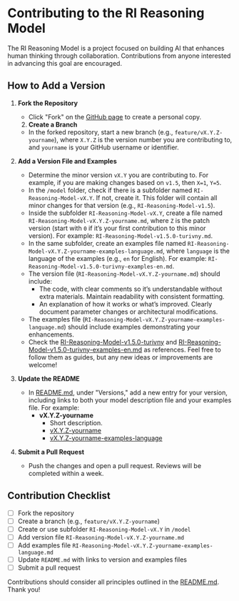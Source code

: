 # Contributing to the RI Reasoning Model

The RI Reasoning Model is a project focused on building AI that enhances human thinking through collaboration. Contributions from anyone interested in advancing this goal are encouraged.

## How to Add a Version

1. **Fork the Repository**  
   - Click "Fork" on the [GitHub page]( https://github.com/Turivny/RI-Reasoning-Model) to create a personal copy.
  
   2. **Create a Branch**  
   - In the forked repository, start a new branch (e.g., `feature/vX.Y.Z-yourname`), where `X.Y.Z` is the version number you are contributing to, and `yourname` is your GitHub username or identifier.

3. **Add a Version File and Examples**  
   - Determine the minor version `vX.Y` you are contributing to. For example, if you are making changes based on `v1.5`, then `X=1`, `Y=5`.  
   - In the `/model` folder, check if there is a subfolder named `RI-Reasoning-Model-vX.Y`. If not, create it. This folder will contain all minor changes for that version (e.g., `RI-Reasoning-Model-v1.5`).  
   - Inside the subfolder `RI-Reasoning-Model-vX.Y`, create a file named `RI-Reasoning-Model-vX.Y.Z-yourname.md`, where `Z` is the patch version (start with `0` if it’s your first contribution to this minor version). For example: `RI-Reasoning-Model-v1.5.0-turivny.md`.  
   - In the same subfolder, create an examples file named `RI-Reasoning-Model-vX.Y.Z-yourname-examples-language.md`, where `language` is the language of the examples (e.g., `en` for English). For example: `RI-Reasoning-Model-v1.5.0-turivny-examples-en.md`.  
   - The version file (`RI-Reasoning-Model-vX.Y.Z-yourname.md`) should include:  
     - The code, with clear comments so it’s understandable without extra materials. Maintain readability with consistent formatting.  
     - An explanation of how it works or what’s improved. Clearly document parameter changes or architectural modifications.  
   - The examples file (`RI-Reasoning-Model-vX.Y.Z-yourname-examples-language.md`) should include examples demonstrating your enhancements.  
   - Check the [RI-Reasoning-Model-v1.5.0-turivny](./model/RI-Reasoning-Model-v1.5/RI-Reasoning-Model-v1.5.0-turivny.md) and [RI-Reasoning-Model-v1.5.0-turivny-examples-en.md](./model/RI-Reasoning-Model-v1.5/RI-Reasoning-Model-v1.5.0-turivny-examples-en.md) as references. Feel free to follow them as guides, but any new ideas or improvements are welcome!

4. **Update the README**  
   - In [README.md](README.md), under "Versions," add a new entry for your version, including links to both your model description file and your examples file. For example:  
     - **vX.Y.Z-yourname**
       - Short description.     
       - [vX.Y.Z-yourname](model/RI-Reasoning-Model-vX.Y/RI-Reasoning-Model-vX.Y.Z-yourname.md)  
       - [vX.Y.Z-yourname-examples-language](model/RI-Reasoning-Model-vX.Y/RI-Reasoning-Model-vX.Y.Z-yourname-examples-language.md)
      
5. **Submit a Pull Request**  
   - Push the changes and open a pull request. Reviews will be completed within a week.

## Contribution Checklist
- [ ] Fork the repository
- [ ] Create a branch (e.g., `feature/vX.Y.Z-yourname`)
- [ ] Create or use subfolder `RI-Reasoning-Model-vX.Y` in `/model`
- [ ] Add version file `RI-Reasoning-Model-vX.Y.Z-yourname.md`
- [ ] Add examples file `RI-Reasoning-Model-vX.Y.Z-yourname-examples-language.md`
- [ ] Update `README.md` with links to version and examples files
- [ ] Submit a pull request

Contributions should consider all principles outlined in the [README.md](README.md). Thank you!
